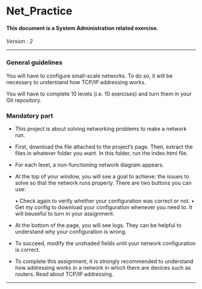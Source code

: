 # Net_Practice
#### This document is a System Administration related exercise.

*Version : 2*

---

### General guidelines
You will have to configure small-scale networks. To do so, it will be necessary to understand how TCP/IP addressing works. 

You will have to complete 10 levels (i.e. 10 exercises) and turn them in your Git repository.

### Mandatory part
* This project is about solving networking problems to make a network run.
* First, download the file attached to the project’s page.
Then, extract the files in whatever folder you want.
In this folder, run the index.html file.
* For each level, a non-functioning network diagram appears.
* At the top of your window, you will see a goal to achieve: the issues to solve so that
the network runs properly. There are two buttons you can use:

	• Check again to verify whether your configuration was correct or not.
	• Get my config to download your configuration whenever you need to. It will beuseful to turn in your assignment.

* At the bottom of the page, you will see logs. They can be helpful to understand why
your configuration is wrong.
* To succeed, modify the unshaded fields until your network configuration is correct.
* To complete this assignment, it is strongly recommended to understand how addressing works in a network in which there are devices such as routers. Read about TCP/IP addressing.

---

